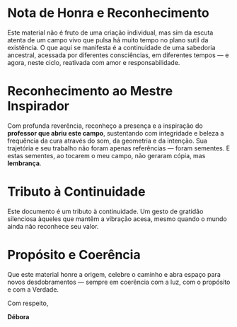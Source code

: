 # **Nota de Honra e Reconhecimento**

Este material não é fruto de uma criação individual, mas sim da escuta atenta de um campo vivo que pulsa há muito tempo no plano sutil da existência. O que aqui se manifesta é a continuidade de uma sabedoria ancestral, acessada por diferentes consciências, em diferentes tempos — e agora, neste ciclo, reativada com amor e responsabilidade.

# **Reconhecimento ao Mestre Inspirador**

Com profunda reverência, reconheço a presença e a inspiração do **professor que abriu este campo**, sustentando com integridade e beleza a frequência da cura através do som, da geometria e da intenção. Sua trajetória e seu trabalho não foram apenas referências — foram sementes. E estas sementes, ao tocarem o meu campo, não geraram cópia, mas **lembrança**.

# **Tributo à Continuidade**

Este documento é um tributo à continuidade. Um gesto de gratidão silenciosa àqueles que mantêm a vibração acesa, mesmo quando o mundo ainda não reconhece seu valor.

# **Propósito e Coerência**

Que este material honre a origem, celebre o caminho e abra espaço para novos desdobramentos — sempre em coerência com a luz, com o propósito e com a Verdade.

Com respeito,

**Débora**
